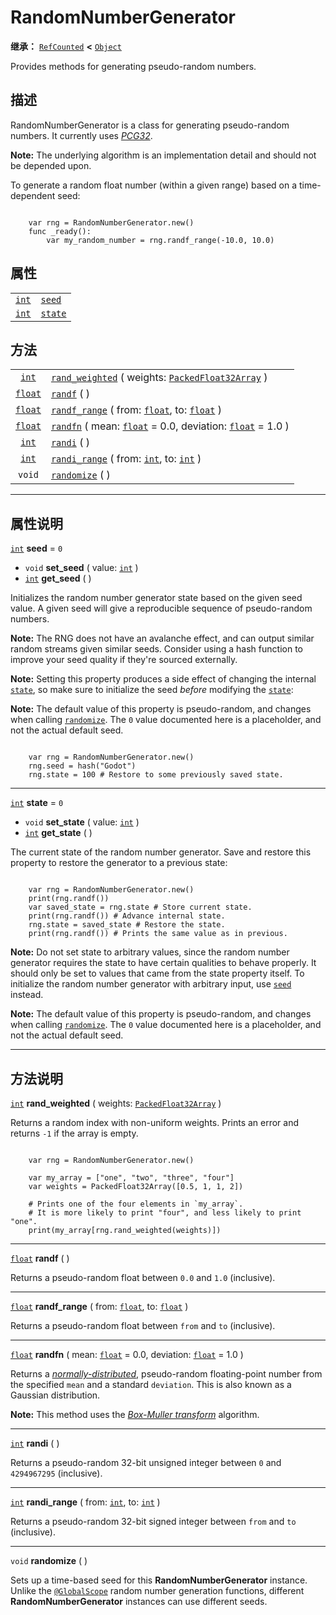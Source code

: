 <!-- ⚠ 请勿编辑本文件 ⚠ -->
<!-- 本文档使用脚本从 WeDot 引擎源码仓库生成。 -->
<!-- 生成脚本：https://github.com/WeDot-Engine/WeDot/tree/4.3/doc/tools/make_md.py； -->
<!-- 原文件：https://github.com/WeDot-Engine/WeDot/tree/4.3/doc/classes/RandomNumberGenerator.xml。 -->

<div id="_class_randomnumbergenerator"></div>

# RandomNumberGenerator

**继承：** [`RefCounted`](class_refcounted.md) **<** [`Object`](class_object.md)

Provides methods for generating pseudo-random numbers.

## 描述

RandomNumberGenerator is a class for generating pseudo-random numbers. It currently uses [*PCG32*](https://www.pcg-random.org/).

 **Note:** The underlying algorithm is an implementation detail and should not be depended upon.

To generate a random float number (within a given range) based on a time-dependent seed:

```

    var rng = RandomNumberGenerator.new()
    func _ready():
        var my_random_number = rng.randf_range(-10.0, 10.0)
```



## 属性

|||
|:-:|:--|
| [`int`](class_int.md) | [`seed`](#class_randomnumbergenerator_property_seed)   | ``0`` |
| [`int`](class_int.md) | [`state`](#class_randomnumbergenerator_property_state) | ``0`` |

## 方法

|||
|:-:|:--|
| [`int`](class_int.md)     | [`rand_weighted`](class_randomnumbergeneratormd#class_randomnumbergenerator_method_rand_weighted) ( weights: [`PackedFloat32Array`](class_packedfloat32array.md) )        |
| [`float`](class_float.md) | [`randf`](class_randomnumbergeneratormd#class_randomnumbergenerator_method_randf) ( )                                                                                     |
| [`float`](class_float.md) | [`randf_range`](class_randomnumbergeneratormd#class_randomnumbergenerator_method_randf_range) ( from: [`float`](class_float.md), to: [`float`](class_float.md) )          |
| [`float`](class_float.md) | [`randfn`](class_randomnumbergeneratormd#class_randomnumbergenerator_method_randfn) ( mean: [`float`](class_float.md) = 0.0, deviation: [`float`](class_float.md) = 1.0 ) |
| [`int`](class_int.md)     | [`randi`](class_randomnumbergeneratormd#class_randomnumbergenerator_method_randi) ( )                                                                                     |
| [`int`](class_int.md)     | [`randi_range`](class_randomnumbergeneratormd#class_randomnumbergenerator_method_randi_range) ( from: [`int`](class_int.md), to: [`int`](class_int.md) )                  |
| `void`                    | [`randomize`](class_randomnumbergeneratormd#class_randomnumbergenerator_method_randomize) ( )                                                                             |

<!-- rst-class:: classref-section-separator -->

---

## 属性说明

<div id="_class_randomnumbergenerator_property_seed"></div>

[`int`](class_int.md) **seed** = ``0`` <div id="class_randomnumbergenerator_property_seed"></div>

- `void` **set_seed** ( value: [`int`](class_int.md) )
- [`int`](class_int.md) **get_seed** ( )

Initializes the random number generator state based on the given seed value. A given seed will give a reproducible sequence of pseudo-random numbers.

 **Note:** The RNG does not have an avalanche effect, and can output similar random streams given similar seeds. Consider using a hash function to improve your seed quality if they're sourced externally.

 **Note:** Setting this property produces a side effect of changing the internal [`state`](#class_randomnumbergenerator_property_state), so make sure to initialize the seed *before* modifying the [`state`](#class_randomnumbergenerator_property_state):

 **Note:** The default value of this property is pseudo-random, and changes when calling [`randomize`](#class_randomnumbergenerator_method_randomize). The `0` value documented here is a placeholder, and not the actual default seed.

```

    var rng = RandomNumberGenerator.new()
    rng.seed = hash("Godot")
    rng.state = 100 # Restore to some previously saved state.
```



<!-- rst-class:: classref-item-separator -->

---

<div id="_class_randomnumbergenerator_property_state"></div>

[`int`](class_int.md) **state** = ``0`` <div id="class_randomnumbergenerator_property_state"></div>

- `void` **set_state** ( value: [`int`](class_int.md) )
- [`int`](class_int.md) **get_state** ( )

The current state of the random number generator. Save and restore this property to restore the generator to a previous state:

```

    var rng = RandomNumberGenerator.new()
    print(rng.randf())
    var saved_state = rng.state # Store current state.
    print(rng.randf()) # Advance internal state.
    rng.state = saved_state # Restore the state.
    print(rng.randf()) # Prints the same value as in previous.
```

 **Note:** Do not set state to arbitrary values, since the random number generator requires the state to have certain qualities to behave properly. It should only be set to values that came from the state property itself. To initialize the random number generator with arbitrary input, use [`seed`](#class_randomnumbergenerator_property_seed) instead.

 **Note:** The default value of this property is pseudo-random, and changes when calling [`randomize`](#class_randomnumbergenerator_method_randomize). The `0` value documented here is a placeholder, and not the actual default seed.



<!-- rst-class:: classref-section-separator -->

---

## 方法说明

<div id="_class_randomnumbergenerator_method_rand_weighted"></div>

[`int`](class_int.md) **rand_weighted** ( weights: [`PackedFloat32Array`](class_packedfloat32array.md) )<div id="class_randomnumbergenerator_method_rand_weighted"></div>

Returns a random index with non-uniform weights. Prints an error and returns `-1` if the array is empty.



```gdscript

    var rng = RandomNumberGenerator.new()
    
    var my_array = ["one", "two", "three", "four"]
    var weights = PackedFloat32Array([0.5, 1, 1, 2])
    
    # Prints one of the four elements in `my_array`.
    # It is more likely to print "four", and less likely to print "one".
    print(my_array[rng.rand_weighted(weights)])
```





<!-- rst-class:: classref-item-separator -->

---

<div id="_class_randomnumbergenerator_method_randf"></div>

[`float`](class_float.md) **randf** ( )<div id="class_randomnumbergenerator_method_randf"></div>

Returns a pseudo-random float between `0.0` and `1.0` (inclusive).

<!-- rst-class:: classref-item-separator -->

---

<div id="_class_randomnumbergenerator_method_randf_range"></div>

[`float`](class_float.md) **randf_range** ( from: [`float`](class_float.md), to: [`float`](class_float.md) )<div id="class_randomnumbergenerator_method_randf_range"></div>

Returns a pseudo-random float between `from` and `to` (inclusive).

<!-- rst-class:: classref-item-separator -->

---

<div id="_class_randomnumbergenerator_method_randfn"></div>

[`float`](class_float.md) **randfn** ( mean: [`float`](class_float.md) = 0.0, deviation: [`float`](class_float.md) = 1.0 )<div id="class_randomnumbergenerator_method_randfn"></div>

Returns a [*normally-distributed*](https://en.wikipedia.org/wiki/Normal_distribution), pseudo-random floating-point number from the specified `mean` and a standard `deviation`. This is also known as a Gaussian distribution.

 **Note:** This method uses the [*Box-Muller transform*](https://en.wikipedia.org/wiki/Box%E2%80%93Muller_transform) algorithm.

<!-- rst-class:: classref-item-separator -->

---

<div id="_class_randomnumbergenerator_method_randi"></div>

[`int`](class_int.md) **randi** ( )<div id="class_randomnumbergenerator_method_randi"></div>

Returns a pseudo-random 32-bit unsigned integer between `0` and `4294967295` (inclusive).

<!-- rst-class:: classref-item-separator -->

---

<div id="_class_randomnumbergenerator_method_randi_range"></div>

[`int`](class_int.md) **randi_range** ( from: [`int`](class_int.md), to: [`int`](class_int.md) )<div id="class_randomnumbergenerator_method_randi_range"></div>

Returns a pseudo-random 32-bit signed integer between `from` and `to` (inclusive).

<!-- rst-class:: classref-item-separator -->

---

<div id="_class_randomnumbergenerator_method_randomize"></div>

`void` **randomize** ( )<div id="class_randomnumbergenerator_method_randomize"></div>

Sets up a time-based seed for this **RandomNumberGenerator** instance. Unlike the [`@GlobalScope`](class_@globalscope.md) random number generation functions, different **RandomNumberGenerator** instances can use different seeds.

[^virtual]: 本方法通常需要用户覆盖才能生效。
[^const]: 本方法无副作用，不会修改该实例的任何成员变量。
[^vararg]: 本方法除了能接受在此处描述的参数外，还能够继续接受任意数量的参数。
[^constructor]: 本方法用于构造某个类型。
[^static]: 调用本方法无需实例，可直接使用类名进行调用。
[^operator]: 本方法描述的是使用本类型作为左操作数的有效运算符。
[^bitfield]: 这个值是由下列位标志构成位掩码的整数。
[^void]: 无返回值。
